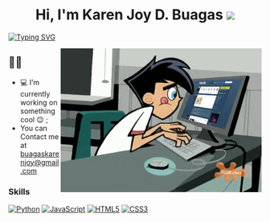 <h1 align="center">Hi, I'm Karen Joy D. Buagas <img src="https://media.giphy.com/media/hvRJCLFzcasrR4ia7z/giphy.gif" width="50px"></h1>

[![Typing SVG](https://readme-typing-svg.herokuapp.com?font=Robot-Bold&size=30&color=FFFFF&center=true&vCenter=true&width=900&height=110&lines=Welcome+to+my+GitHub+Account;I+Am+Passionate+Developer;And+Programmer)](https://git.io/typing-svg)

<img align="right" alt="Coding" width="400" src="me.gif">

## 🙋‍♀️
- 💻 I’m currently working on something cool :wink: ;
- You can Contact me at buagaskarenjoy@gmail.com




### Skills

<p align="left">
<a href="https://www.python.org/" target="_blank" rel="noreferrer"><img src="https://raw.githubusercontent.com/danielcranney/readme-generator/main/public/icons/skills/python-colored.svg" width="36" height="36" alt="Python" /></a>
<a href="https://developer.mozilla.org/en-US/docs/Web/JavaScript" target="_blank" rel="noreferrer"><img src="https://raw.githubusercontent.com/danielcranney/readme-generator/main/public/icons/skills/javascript-colored.svg" width="36" height="36" alt="JavaScript" /></a>
<a href="https://developer.mozilla.org/en-US/docs/Glossary/HTML5" target="_blank" rel="noreferrer"><img src="https://raw.githubusercontent.com/danielcranney/readme-generator/main/public/icons/skills/html5-colored.svg" width="36" height="36" alt="HTML5" /></a>
<a href="https://www.w3.org/TR/CSS/#css" target="_blank" rel="noreferrer"><img src="https://raw.githubusercontent.com/danielcranney/readme-generator/main/public/icons/skills/css3-colored.svg" width="36" height="36" alt="CSS3" /></a>
  
<!---
buagaskarenjoy/buagaskarenjoy is a ✨ special ✨ repository because its `README.md` (this file) appears on your GitHub profile.
You can click the Preview link to take a look at your changes.
--->
